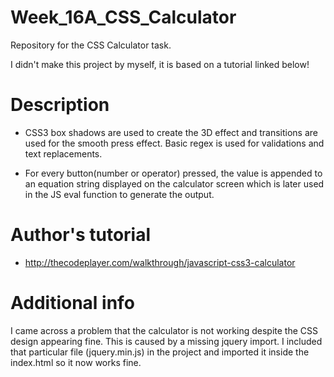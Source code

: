 # Week_16A_CSS_Calculator
Repository for the CSS Calculator task.

I didn't make this project by myself, it is based on a tutorial linked below!

# Description
- CSS3 box shadows are used to create the 3D effect and transitions are used for the smooth press effect. Basic regex is used for 
validations and text replacements.

- For every button(number or operator) pressed, the value is appended to an equation string displayed on the calculator screen which is 
later used in the JS eval function to generate the output.

# Author's tutorial
- http://thecodeplayer.com/walkthrough/javascript-css3-calculator

# Additional info
I came across a problem that the calculator is not working despite the CSS design appearing fine.
This is caused by a missing jquery import. I included that particular file (jquery.min.js) in the project and imported it inside the index.html so it now works fine.

